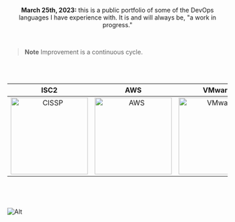 <p align="center">
<b>March 25th, 2023:</b> this is a public portfolio of some of the DevOps languages I have experience with. It is and will always be, "a work in progress."</p><br />

> **Note**
> Improvement is a continuous cycle.  

&nbsp;  
&nbsp;  

| ISC2 | AWS | VMware | CompTIA |  
|:------:|:-----:|:--------:|:---------:|  
| <a href="https://www.credly.com/badges/0e9019e7-545f-4243-9d8f-83c14c4dea7a/public_url"><img src="https://cdn.secunit.io/images/cissp.png" alt="CISSP" width="176" height="176"></a> | <a href="https://www.credly.com/badges/85f570be-a1a9-47e1-93d4-bfd8ee4e4e09/public_url"><img src="https://cdn.secunit.io/images/aws.png" alt="AWS" width="176" height="176"></a> | <a href="https://www.credly.com/badges/2d0d8946-1ddc-46dd-9970-63db5c53577d/public_url"><img src="https://cdn.secunit.io/images/vmware.png" alt="VMware" width="176" height="176"></a> | <a href="https://www.credly.com/badges/478ffc34-0441-43fa-9b9a-57dbf86db0ec/public_url"><img src="https://cdn.secunit.io/images/netplus.png" alt="Network+" width="176" height="176"></a> |
&nbsp;
---
![Alt](https://repobeats.axiom.co/api/embed/c576735f0869a183581828bca9f96155d0b39761.svg "Repobeats analytics image")
